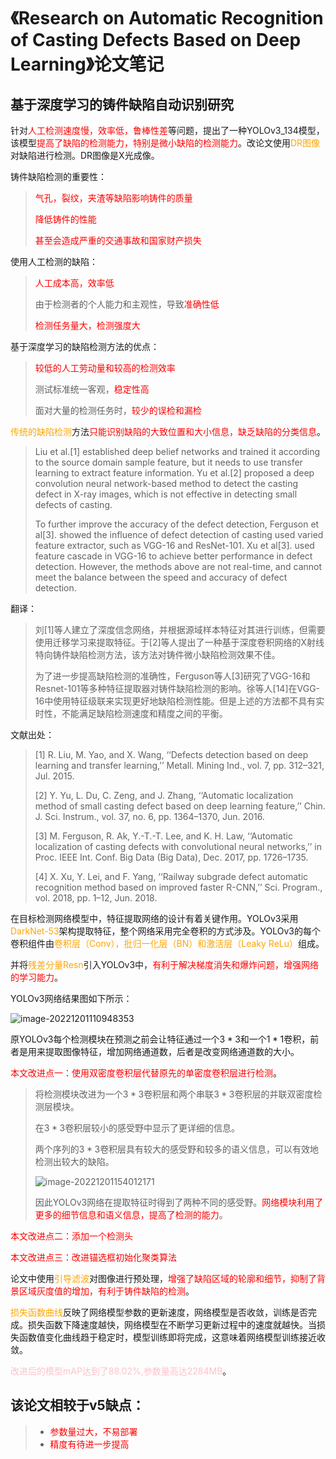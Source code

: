 # **《Research on Automatic Recognition of Casting Defects Based on Deep Learning》论文笔记**

## 基于深度学习的铸件缺陷自动识别研究

针对<font color='red'>人工检测速度慢，效率低，鲁棒性差</font>等问题，提出了一种YOLOv3_134模型，该模型<font color='red'>提高了缺陷的检测能力，特别是微小缺陷的检测能力</font>。改论文使用<font color='orange'>DR图像</font>对缺陷进行检测。DR图像是X光成像。

铸件缺陷检测的重要性：

><font color='red'>气孔，裂纹，夹渣等缺陷影响铸件的质量</font>
>
><font color='red'>降低铸件的性能</font>
>
><font color='red'>甚至会造成严重的交通事故和国家财产损失</font>

使用人工检测的缺陷：

> <font color='red'>人工成本高，效率低</font>
>
> 由于检测者的个人能力和主观性，导致<font color='red'>准确性低</font>
>
> <font color='red'>检测任务量大，检测强度大</font>

基于深度学习的缺陷检测方法的优点：

> <font color='red'>较低的人工劳动量和较高的检测效率</font>
>
> 测试标准统一客观，<font color='red'>稳定性高</font>
>
> 面对大量的检测任务时，<font color='red'>较少的误检和漏检</font>

<font color='orange'>传统的缺陷检测</font>方法<font color='red'>只能识别缺陷的大致位置和大小信息，缺乏缺陷的分类信息</font>。

>  Liu et al.[1] established deep belief networks and trained it according to the source domain sample feature, but it needs to use transfer learning to extract feature information. Yu et al.[2]  proposed a deep convolution neural network-based method to detect the casting defect in X-ray images, which is not effective in detecting small defects of casting.
>
> To further improve the accuracy of the defect detection, Ferguson et al[3]. showed the influence of defect detection of casting used varied feature extractor, such as VGG-16 and ResNet-101. Xu et al[3]. used feature cascade in VGG-16 to achieve better performance in defect detection. However, the methods above are not real-time, and cannot meet the balance between the speed and accuracy of defect detection.

翻译：

> 刘[1]等人建立了深度信念网络，并根据源域样本特征对其进行训练，但需要使用迁移学习来提取特征。于[2]等人提出了一种基于深度卷积网络的X射线特向铸件缺陷检测方法，该方法对铸件微小缺陷检测效果不佳。
>
> 为了进一步提高缺陷检测的准确性，Ferguson等人[3]研究了VGG-16和Resnet-101等多种特征提取器对铸件缺陷检测的影响。徐等人[14]在VGG-16中使用特征级联来实现更好地缺陷检测性能。但是上述的方法都不具有实时性，不能满足缺陷检测速度和精度之间的平衡。

文献出处：

> [1] R. Liu, M. Yao, and X. Wang, ‘‘Defects detection based on deep learning and transfer learning,’’ Metall. Mining Ind., vol. 7, pp. 312–321, Jul. 2015.
>
> [2] Y. Yu, L. Du, C. Zeng, and J. Zhang, ‘‘Automatic localization method of small casting defect based on deep learning feature,’’ Chin. J. Sci. Instrum., vol. 37, no. 6, pp. 1364–1370, Jun. 2016.
>
> [3] M. Ferguson, R. Ak, Y.-T.-T. Lee, and K. H. Law, ‘‘Automatic localization of casting defects with convolutional neural networks,’’ in Proc. IEEE Int. Conf. Big Data (Big Data), Dec. 2017, pp. 1726–1735.
>
> [4] X. Xu, Y. Lei, and F. Yang, ‘‘Railway subgrade defect automatic recognition method based on improved faster R-CNN,’’ Sci. Program., vol. 2018, pp. 1–12, Jun. 2018.

在目标检测网络模型中，特征提取网络的设计有着关键作用。YOLOv3采用<font color='orange'>DarkNet-53</font>架构提取特征，整个网络采用完全卷积的方式涉及。YOLOv3的每个卷积组件由<font color='orange'>卷积层（Conv），批归一化层（BN）和激活层（Leaky ReLu）</font>组成。

并将<font color='orange'>残差分量Resn</font>引入YOLOv3中，<font color='red'>有利于解决梯度消失和爆炸问题，增强网络的学习能力</font>。

YOLOv3网络结果图如下所示：

![image-20221201110948353](F:\Learning_notes\论文笔记\image-20221201110948353.png)

原YOLOv3每个检测模块在预测之前会让特征通过一个$3*3$和一个$1*1$卷积，前者是用来提取图像特征，增加网络通道数，后者是改变网络通道数的大小。

<font color='red'>本文改进点一：使用双密度卷积层代替原先的单密度卷积层进行检测</font>。

> 将检测模块改进为一个$3*3$卷积层和两个串联$3*3$卷积层的并联双密度检测层模块。
>
> 在$3*3$卷积层较小的感受野中显示了更详细的信息。
>
> 两个序列的$3*3$卷积层具有较大的感受野和较多的语义信息，可以有效地检测出较大的缺陷。
>
> ![image-20221201154012171](F:\Learning_notes\论文笔记\image-20221201154012171.png)
>
> 因此YOLOv3网络在提取特征时得到了两种不同的感受野。<font color='red'>网络模块利用了更多的细节信息和语义信息，提高了检测的能力</font>。

<font color='red'>本文改进点二：添加一个检测头</font>

<font color='red'>本文改进点三：改进锚选框初始化聚类算法</font>

论文中使用<font color='orange'>引导滤波</font>对图像进行预处理，<font color='red'>增强了缺陷区域的轮廓和细节，抑制了背景区域灰度值的增加，有利于铸件缺陷的检测</font>。

<font color='orange'>损失函数曲线</font>反映了网络模型参数的更新速度，网络模型是否收敛，训练是否完成。损失函数下降速度越快，网络模型在不断学习更新过程中的速度就越快。当损失函数值变化曲线趋于稳定时，模型训练即将完成，这意味着网络模型训练接近收敛。

<font color='pink'>改进后的模型mAP达到了88.02%,参数量高达2284MB</font>。

## 该论文相较于v5缺点：

> * <font color='red'>参数量过大，不易部署</font>
> * <font color='red'>精度有待进一步提高</font>

